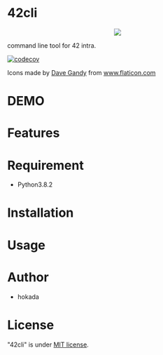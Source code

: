 # 42cli
<p align="center"><img src="https://user-images.githubusercontent.com/40907120/83941623-cb867900-a827-11ea-970f-1058c0fdd303.png"></p>
command line tool for 42 intra.

[![codecov](https://codecov.io/gh/dhaiibfiukkiu/42cli/branch/master/graph/badge.svg?token=AYUREEQZJI)](https://codecov.io/gh/dhaiibfiukkiu/42cli)

Icons made by <a href="https://www.flaticon.com/authors/dave-gandy" title="Dave Gandy">Dave Gandy</a> from <a href="https://www.flaticon.com/" title="Flaticon"> www.flaticon.com</a>

# DEMO


# Features

# Requirement
* Python3.8.2

# Installation


# Usage


# Author
* hokada

# License
"42cli" is under [MIT license](https://en.wikipedia.org/wiki/MIT_License).
